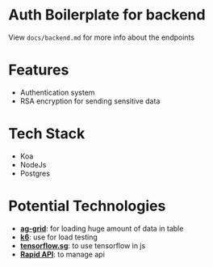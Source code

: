 # Auth Boilerplate for backend
View `docs/backend.md` for more info about the endpoints

# Features
* Authentication system
* RSA encryption for sending sensitive data

# Tech Stack
* Koa
* NodeJs
* Postgres

# Potential Technologies
* **[ag-grid](https://www.ag-grid.com/)**: for loading huge amount of data in table
* **[k6](https://k6.io/)**: use for load testing
* **[tensorflow.sg](https://www.tensorflow.org/js)**: to use tensorflow in js
* **[Rapid API](https://rapidapi.com/)**: to manage api
